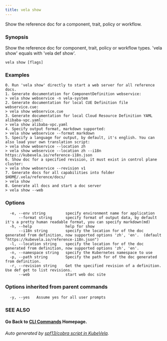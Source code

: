 ```yaml
---
title: vela show
---
```


Show the reference doc for a component, trait, policy or workflow.

### Synopsis

Show the reference doc for component, trait, policy or workflow types. 'vela show' equals with 'vela def show'. 

```
vela show [flags]
```

### Examples

```
0. Run 'vela show' directly to start a web server for all reference docs.  
1. Generate documentation for ComponentDefinition webservice:
> vela show webservice -n vela-system
2. Generate documentation for local CUE Definition file webservice.cue:
> vela show webservice.cue
3. Generate documentation for local Cloud Resource Definition YAML alibaba-vpc.yaml:
> vela show alibaba-vpc.yaml
4. Specify output format, markdown supported:
> vela show webservice --format markdown
5. Specify a language for output, by default, it's english. You can also load your own translation script:
> vela show webservice --location zh
> vela show webservice --location zh --i18n https://kubevela.io/reference-i18n.json
6. Show doc for a specified revision, it must exist in control plane cluster:
> vela show webservice --revision v1
7. Generate docs for all capabilities into folder $HOME/.vela/reference/docs/
> vela show
8. Generate all docs and start a doc server
> vela show --web

```

### Options

```
  -e, --env string         specify environment name for application
      --format string      specify format of output data, by default it's a pretty human readable format, you can specify markdown(md)
  -h, --help               help for show
      --i18n string        specify the location for of the doc generated from definition, now supported options 'zh', 'en'.  (default "https://kubevela.io/reference-i18n.json")
  -l, --location string    specify the location for of the doc generated from definition, now supported options 'zh', 'en'. 
  -n, --namespace string   specify the Kubernetes namespace to use
  -p, --path string        Specify the path for of the doc generated from definition.
  -r, --revision string    Get the specified revision of a definition. Use def get to list revisions.
      --web                start web doc site
```

### Options inherited from parent commands

```
  -y, --yes   Assume yes for all user prompts
```

### SEE ALSO



#### Go Back to [CLI Commands](vela.md) Homepage.


###### Auto generated by [spf13/cobra script in KubeVela](https://github.com/kubevela/kubevela/tree/master/hack/docgen).
